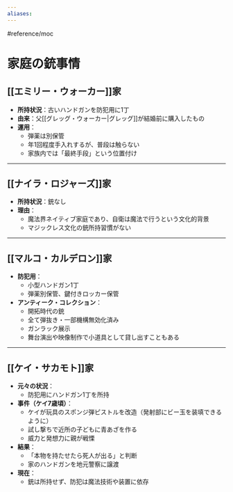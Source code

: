```yaml
---
aliases:
---
```

#reference/moc 
# 家庭の銃事情

## [[エミリー・ウォーカー]]家
- **所持状況**：古いハンドガンを防犯用に1丁
- **由来**：父[[グレッグ・ウォーカー|グレッグ]]が結婚前に購入したもの
- **運用**：
  - 弾薬は別保管
  - 年1回程度手入れするが、普段は触らない
  - 家族内では「最終手段」という位置付け

---

## [[ナイラ・ロジャーズ]]家
- **所持状況**：銃なし
- **理由**：
  - 魔法界ネイティブ家庭であり、自衛は魔法で行うという文化的背景
  - マジックレス文化の銃所持習慣がない

---

## [[マルコ・カルデロン]]家
- **防犯用**：
  - 小型ハンドガン1丁
  - 弾薬別保管、鍵付きロッカー保管
- **アンティーク・コレクション**：
  - 開拓時代の銃
  - 全て弾抜き・一部機構無効化済み
  - ガンラック展示
  - 舞台演出や映像制作で小道具として貸し出すこともある

---

## [[ケイ・サカモト]]家
- **元々の状況**：
  - 防犯用にハンドガン1丁を所持
- **事件（ケイ7歳頃）**：
  - ケイが玩具のスポンジ弾ピストルを改造（発射部にビー玉を装填できるように）
  - 試し撃ちで近所の子どもに青あざを作る
  - 威力と発想力に親が戦慄
- **結果**：
  - 「本物を持たせたら死人が出る」と判断
  - 家のハンドガンを地元警察に譲渡
- **現在**：
  - 銃は所持せず、防犯は魔法技術や装置に依存
